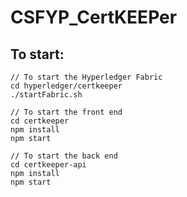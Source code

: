 # CSFYP_CertKEEPer

## To start: 

```
// To start the Hyperledger Fabric
cd hyperledger/certkeeper
./startFabric.sh

// To start the front end
cd certkeeper
npm install
npm start

// To start the back end
cd certkeeper-api
npm install
npm start
```
